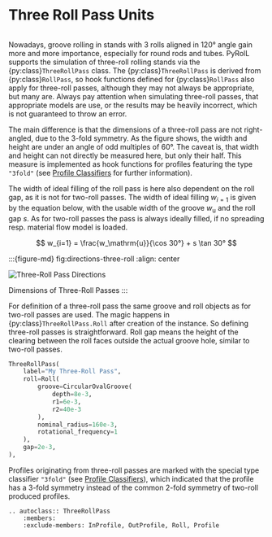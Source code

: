 # Three Roll Pass Units

```{py:currentmodule} pyroll.core
```

Nowadays, groove rolling in stands with 3 rolls aligned in 120° angle gain more and more importance, especially for round rods and tubes.
PyRolL supports the simulation of three-roll rolling stands via the {py:class}`ThreeRollPass` class.
The {py:class}`ThreeRollPass` is derived from {py:class}`RollPass`, so hook functions defined for {py:class}`RollPass` also apply for three-roll passes, although they may not always be appropriate, but many are.
Always pay attention when simulating three-roll passes, that appropriate models are use, or the results may be heavily incorrect, which is not guaranteed to throw an error.

The main difference is that the dimensions of a three-roll pass are not right-angled, due to the 3-fold symmetry.
As the figure shows, the width and height are under an angle of odd multiples of 60°.
The caveat is, that width and height can not directly be measured here, but only their half.
This measure is implemented as hook functions for profiles featuring the type `"3fold"` (see [Profile Classifiers](../../profiles.md#profile-classifiers) for further information).

The width of ideal filling of the roll pass is here also dependent on the roll gap, as it is not for two-roll passes.
The width of ideal filling $w_{i=1}$ is given by the equation below, with the usable width of the groove $w_\mathrm{u}$ and the roll gap $s$.
As for two-roll passes the pass is always ideally filled, if no spreading resp. material flow model is loaded.

$$
w_{i=1} = \frac{w_\mathrm{u}}{\cos 30°} + s \tan 30°
$$

:::{figure-md} fig:directions-three-roll
:align: center

![Three-Roll Pass Directions](/img/directions-three-roll.svg)

Dimensions of Three-Roll Passes
:::

For definition of a three-roll pass the same groove and roll objects as for two-roll passes are used.
The magic happens in {py:class}`ThreeRollPass.Roll` after creation of the instance.
So defining three-roll passes is straightforward.
Roll gap means the height of the clearing between the roll faces outside the actual groove hole, similar to two-roll passes.

```python
ThreeRollPass(
    label="My Three-Roll Pass",
    roll=Roll(
        groove=CircularOvalGroove(
            depth=8e-3,
            r1=6e-3,
            r2=40e-3
        ),
        nominal_radius=160e-3,
        rotational_frequency=1
    ),
    gap=2e-3,
),
```

Profiles originating from three-roll passes are marked with the special type classifier `"3fold"` (see [Profile Classifiers](../../profiles.md#profile-classifiers)), which indicated that the profile has a 3-fold symmetry instead of the common 2-fold symmetry of two-roll produced profiles.

```{eval-rst} 
.. autoclass:: ThreeRollPass
    :members:
    :exclude-members: InProfile, OutProfile, Roll, Profile
```